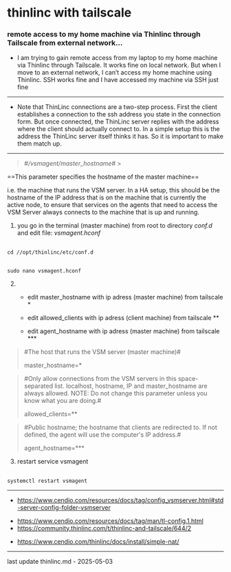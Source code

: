 # thinlinc with tailscale #
### **remote access to my home machine via Thinlinc through Tailscale from external network...**

- I am trying to gain remote access from my laptop to my home machine via Thinlinc through Tailscale.
It works fine on local network. But when I move to an external network,
I can’t access my home machine using Thinlinc. SSH works fine and I have accessed my machine via SSH just fine

___

- Note that ThinLinc connections are a two-step process.
First the client establishes a connection to the ssh address you state in the connection form.
But once connected, the ThinLinc server replies with the address where the client should actually connect to.
In a simple setup this is the address the ThinLinc server itself thinks it has.
So it is important to make them match up.
___
> #*/vsmagent/master_hostname*# >

==This parameter specifies the hostname of the master machine==

i.e. the machine that runs the VSM server.
In a HA setup, this should be the hostname of the IP address
that is on the machine that is currently the active node,
to ensure that services on the agents that need to access
the VSM Server always connects to the machine that is up and running.


1. you go in the terminal (master machine) from root to directory *conf.d* and edit file: *vsmagent.hconf*

##
    cd //opt/thinlinc/etc/conf.d

##
    sudo nano vsmagent.hconf


2. - edit master_hostname with ip adress (master machine) from tailscale *

   - edit allowed_clients with ip adress (client machine) from tailscale **

   - edit agent_hostname with ip adress (master machine) from tailscale ***


> #The host that runs the VSM server (master machine)#
>
> master_hostname=*


> #Only allow connections from the VSM servers in this space-separated list.
> localhost, hostname, IP and master_hostname are always allowed. NOTE: Do not
> change this parameter unless you know what you are doing.#
>
> allowed_clients=**


> #Public hostname; the hostname that clients are redirected to. If not
> defined, the agent will use the computer's IP address.#
>
> agent_hostname=***

3. restart service vsmagent

##
    systemctl restart vsmagent
___


* https://www.cendio.com/resources/docs/tag/config_vsmserver.html#std-server-config-folder-vsmserver

- https://www.cendio.com/resources/docs/tag/man/tl-config.1.html
- https://community.thinlinc.com/t/thinlinc-and-tailscale/644/2

+ https://www.cendio.com/thinlinc/docs/install/simple-nat/
___

last update thinlinc.md - 2025-05-03
